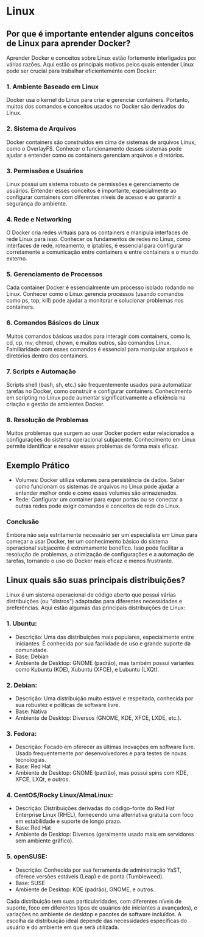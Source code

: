 # Linux

## Por que é importante entender alguns conceitos de Linux para aprender Docker?

Aprender Docker e conceitos sobre Linux estão fortemente interligados por várias razões. Aqui estão os principais motivos pelos quais entender Linux pode ser crucial para trabalhar eficientemente com Docker:

### 1. Ambiente Baseado em Linux

Docker usa o kernel do Linux para criar e gerenciar containers. Portanto, muitos dos comandos e conceitos usados no Docker são derivados do Linux.

### 2. Sistema de Arquivos

Docker containers são construídos em cima de sistemas de arquivos Linux, como o OverlayFS. Conhecer o funcionamento desses sistemas pode ajudar a entender como os containers gerenciam arquivos e diretórios.

### 3. Permissões e Usuários
   
Linux possui um sistema robusto de permissões e gerenciamento de usuários. Entender esses conceitos é importante, especialmente ao configurar containers com diferentes níveis de acesso e ao garantir a segurança do ambiente.

### 4. Rede e Networking
   
O Docker cria redes virtuais para os containers e manipula interfaces de rede Linux para isso. Conhecer os fundamentos de redes no Linux, como interfaces de rede, roteamento, e iptables, é essencial para configurar corretamente a comunicação entre containers e entre containers e o mundo externo.

### 5. Gerenciamento de Processos

Cada container Docker é essencialmente um processo isolado rodando no Linux. Conhecer como o Linux gerencia processos (usando comandos como ps, top, kill) pode ajudar a monitorar e solucionar problemas nos containers.

### 6. Comandos Básicos do Linux
   
Muitos comandos básicos usados para interagir com containers, como ls, cd, cp, mv, chmod, chown, e muitos outros, são comandos Linux. Familiaridade com esses comandos é essencial para manipular arquivos e diretórios dentro dos containers.

### 7. Scripts e Automação
   
Scripts shell (bash, sh, etc.) são frequentemente usados para automatizar tarefas no Docker, como construir e configurar containers. Conhecimento em scripting no Linux pode aumentar significativamente a eficiência na criação e gestão de ambientes Docker.

### 8. Resolução de Problemas
   
Muitos problemas que surgem ao usar Docker podem estar relacionados a configurações do sistema operacional subjacente. Conhecimento em Linux permite identificar e resolver esses problemas de forma mais eficaz.

## Exemplo Prático
- Volumes: Docker utiliza volumes para persistência de dados. Saber como funcionam os sistemas de arquivos no Linux pode ajudar a entender melhor onde e como esses volumes são armazenados.
- Rede: Configurar um container para expor portas ou se conectar a outras redes pode exigir comandos e conceitos de rede do Linux.

### Conclusão

Embora não seja estritamente necessário ser um especialista em Linux para começar a usar Docker, ter um conhecimento básico do sistema operacional subjacente é extremamente benéfico. Isso pode facilitar a resolução de problemas, a otimização de configurações e a automação de tarefas, tornando o uso do Docker mais eficaz e menos frustrante.

## Linux quais são suas principais distribuições?


Linux é um sistema operacional de código aberto que possui várias distribuições (ou "distros") adaptadas para diferentes necessidades e preferências. Aqui estão algumas das principais distribuições de Linux:

### 1. Ubuntu:

- Descrição: Uma das distribuições mais populares, especialmente entre iniciantes. É conhecida por sua facilidade de uso e grande suporte da comunidade.
- Base: Debian
- Ambiente de Desktop: GNOME (padrão), mas também possui variantes como Kubuntu (KDE), Xubuntu (XFCE), e Lubuntu (LXQt).

### 2. Debian:

- Descrição: Uma distribuição muito estável e respeitada, conhecida por sua robustez e políticas de software livre.
- Base: Nativa
- Ambiente de Desktop: Diversos (GNOME, KDE, XFCE, LXDE, etc.).

### 3. Fedora:

- Descrição: Focado em oferecer as últimas inovações em software livre. Usado frequentemente por desenvolvedores e para testes de novas tecnologias.
- Base: Red Hat
- Ambiente de Desktop: GNOME (padrão), mas possui spins com KDE, XFCE, LXQt, e outros.

### 4. CentOS/Rocky Linux/AlmaLinux:

- Descrição: Distribuições derivadas do código-fonte do Red Hat Enterprise Linux (RHEL), fornecendo uma alternativa gratuita com foco em estabilidade e suporte de longo prazo.
- Base: Red Hat
- Ambiente de Desktop: Diversos (geralmente usado mais em servidores sem ambiente gráfico).

### 5. openSUSE:

- Descrição: Conhecida por sua ferramenta de administração YaST, oferece versões estáveis (Leap) e de ponta (Tumbleweed).
- Base: SUSE
- Ambiente de Desktop: KDE (padrão), GNOME, e outros.

Cada distribuição tem suas particularidades, com diferentes níveis de suporte, foco em diferentes tipos de usuários (de iniciantes a avançados), e variações no ambiente de desktop e pacotes de software incluídos. A escolha da distribuição ideal depende das necessidades específicas do usuário e do ambiente em que será utilizada.
